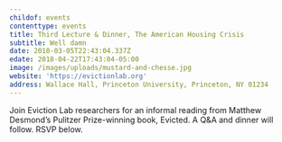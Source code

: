 ```yaml
---
childof: events
contenttype: events
title: Third Lecture & Dinner, The American Housing Crisis
subtitle: Well damn
date: 2018-03-05T22:43:04.337Z
edate: 2018-04-22T17:43:04-05:00
image: /images/uploads/mustard-and-chesse.jpg
website: 'https://evictionlab.org'
address: Wallace Hall, Princeton University, Princeton, NY 01234
---
```

Join Eviction Lab researchers for an informal reading from Matthew Desmond’s Pulitzer Prize-winning book, Evicted. A Q&A and dinner will follow. RSVP below.